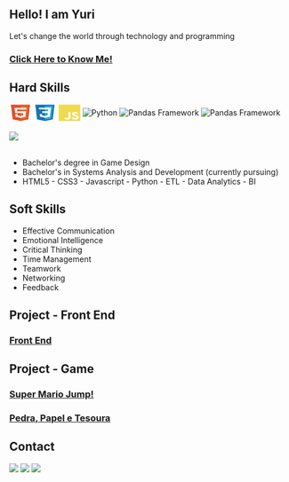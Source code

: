 



<h2>Hello! I am Yuri</h2>
<p>Let's change the world through technology and programming</p>
<h3><a target="_blank" href = "https://yygermuts.github.io/new_dev_links/">Click Here to Know Me!</a></h3>

<h2>Hard Skills</h2>

<div style="display: inline_block">
    <img align="center" alt="HTML" height="30" width="40" src="https://raw.githubusercontent.com/devicons/devicon/master/icons/html5/html5-original.svg">
    <img align="center" alt="CSS" height="30" width="40" src="https://raw.githubusercontent.com/devicons/devicon/master/icons/css3/css3-original.svg">
    <img align="center" alt="JavaScript" height="30" width="40" src="https://raw.githubusercontent.com/devicons/devicon/master/icons/javascript/javascript-plain.svg">
    <img align="center" alt="Python" height="40" width="40" src="https://img.icons8.com/?size=100&id=13441&format=png&color=000000">
    <img align="center" alt="Pandas Framework" height="40" width="40" src="https://img.icons8.com/?size=100&id=xSkewUSqtErH&format=png&color=000000">
    <img align="center" alt="Pandas Framework" height="40" width="40" src="https://img.icons8.com/?size=100&id=aR9CXyMagKIS&format=png&color=000000">
</div>
<br>
<div style="display: inline_block">

<a href="https://github.com/yygermuts/convoychat">
  <img height=200 align="center" src="https://github-readme-stats.vercel.app/api/top-langs?username=yygermuts&layout=compact&langs_count=8&card_width=320&&theme=dark" />
</a>

</div>

<br>
<ul>
   <li>Bachelor's degree in Game Design</li>
   <li>Bachelor's in Systems Analysis and Development (currently pursuing)</li>
   <li>HTML5 - CSS3 - Javascript - Python - ETL - Data Analytics - BI</li>
   
   
   
</ul>
   <h2>Soft Skills</h2>
   <ul>
   <li>Effective Communication</li>
   <li>Emotional Intelligence</li>
   <li>Critical Thinking</li>
   <li>Time Management</li>
   <li>Teamwork</li>
   <li>Networking</li>
   <li>Feedback</li>
</ul>

<div>
   <h2>Project - Front End</h2>
   <h3><a target="_blank" href = "https://yygermuts.github.io/FrontEndProject1/">Front End</a></h3> 
   <h2>Project - Game</h2>
   <h3><a target="_blank" href = "https://yygermuts.github.io/super-mario-jump/"> Super Mario Jump!</a></h3>
   <h3><a target="_blank" href = "https://yygermuts.github.io/pedra-papel-tesoura/">Pedra, Papel e Tesoura</a></h3>
</div>




##
<h2>Contact</h2>
<div> 
    <a href = "mailto:yygermuts@gmail.com"><img src="https://img.shields.io/badge/-Gmail-%23333?style=for-the-badge&logo=gmail&logoColor=white" target="_blank"></a>
    <a href="https://www.linkedin.com/in/yuri-germuts-souza-368744b0/" target="_blank"><img src="https://img.shields.io/badge/-LinkedIn-%230077B5?style=for-the-badge&logo=linkedin&logoColor=white" target="_blank"></a> 
    <a href="https://wa.me/5519982840728?text=Ol%C3%A1%21+Seja+bem-vindo.+Me+envie+a+sua+mensagem+que+em+breve+entrarei+em+contato."> <img src="https://img.shields.io/badge/WhatsApp-25D366?style=for-the-badge&logo=whatsapp&logoColor=white" target="_blank"</a> 

   
</div>


